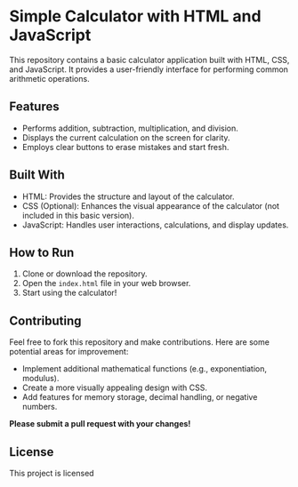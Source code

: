 # Simple Calculator with HTML and JavaScript

This repository contains a basic calculator application built with HTML, CSS, and JavaScript. It provides a user-friendly interface for performing common arithmetic operations.

## Features

* Performs addition, subtraction, multiplication, and division.
* Displays the current calculation on the screen for clarity.
* Employs clear buttons to erase mistakes and start fresh.

## Built With

* HTML: Provides the structure and layout of the calculator.
* CSS (Optional): Enhances the visual appearance of the calculator (not included in this basic version).
* JavaScript: Handles user interactions, calculations, and display updates.

## How to Run

1. Clone or download the repository.
2. Open the `index.html` file in your web browser.
3. Start using the calculator!

## Contributing

Feel free to fork this repository and make contributions. Here are some potential areas for improvement:

* Implement additional mathematical functions (e.g., exponentiation, modulus).
* Create a more visually appealing design with CSS.
* Add features for memory storage, decimal handling, or negative numbers.

**Please submit a pull request with your changes!**

## License

This project is licensed 

